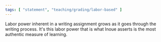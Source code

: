 ```yaml
---
tags: [ "statement", "teaching/grading/labor-based" ]
---
```


Labor power inherent in a writing assignment grows as it goes through the writing process. It's this labor power that is what Inoue asserts is the most authentic measure of learning.